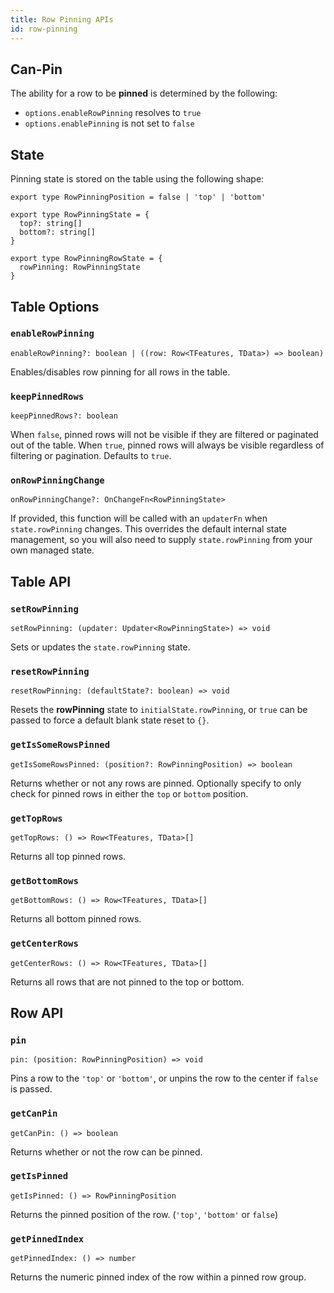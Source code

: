 ```yaml
---
title: Row Pinning APIs
id: row-pinning
---
```


## Can-Pin

The ability for a row to be **pinned** is determined by the following:

- `options.enableRowPinning` resolves to `true`
- `options.enablePinning` is not set to `false`

## State

Pinning state is stored on the table using the following shape:

```tsx
export type RowPinningPosition = false | 'top' | 'bottom'

export type RowPinningState = {
  top?: string[]
  bottom?: string[]
}

export type RowPinningRowState = {
  rowPinning: RowPinningState
}
```

## Table Options

### `enableRowPinning`

```tsx
enableRowPinning?: boolean | ((row: Row<TFeatures, TData>) => boolean)
```

Enables/disables row pinning for all rows in the table.

### `keepPinnedRows`

```tsx
keepPinnedRows?: boolean
```

When `false`, pinned rows will not be visible if they are filtered or paginated out of the table. When `true`, pinned rows will always be visible regardless of filtering or pagination. Defaults to `true`.

### `onRowPinningChange`

```tsx
onRowPinningChange?: OnChangeFn<RowPinningState>
```

If provided, this function will be called with an `updaterFn` when `state.rowPinning` changes. This overrides the default internal state management, so you will also need to supply `state.rowPinning` from your own managed state.

## Table API

### `setRowPinning`

```tsx
setRowPinning: (updater: Updater<RowPinningState>) => void
```

Sets or updates the `state.rowPinning` state.

### `resetRowPinning`

```tsx
resetRowPinning: (defaultState?: boolean) => void
```

Resets the **rowPinning** state to `initialState.rowPinning`, or `true` can be passed to force a default blank state reset to `{}`.

### `getIsSomeRowsPinned`

```tsx
getIsSomeRowsPinned: (position?: RowPinningPosition) => boolean
```

Returns whether or not any rows are pinned. Optionally specify to only check for pinned rows in either the `top` or `bottom` position.

### `getTopRows`

```tsx
getTopRows: () => Row<TFeatures, TData>[]
```

Returns all top pinned rows.

### `getBottomRows`

```tsx
getBottomRows: () => Row<TFeatures, TData>[]
```

Returns all bottom pinned rows.

### `getCenterRows`

```tsx
getCenterRows: () => Row<TFeatures, TData>[]
```

Returns all rows that are not pinned to the top or bottom.

## Row API

### `pin`

```tsx
pin: (position: RowPinningPosition) => void
```

Pins a row to the `'top'` or `'bottom'`, or unpins the row to the center if `false` is passed.

### `getCanPin`

```tsx
getCanPin: () => boolean
```

Returns whether or not the row can be pinned.

### `getIsPinned`

```tsx
getIsPinned: () => RowPinningPosition
```

Returns the pinned position of the row. (`'top'`, `'bottom'` or `false`)

### `getPinnedIndex`

```tsx
getPinnedIndex: () => number
```

Returns the numeric pinned index of the row within a pinned row group.
